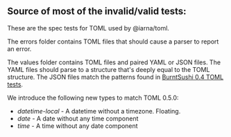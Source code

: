 ## Source of most of the invalid/valid tests:

These are the spec tests for TOML used by @iarna/toml.

The errors folder contains TOML files that should cause a parser to report an error.

The values folder contains TOML files and paired YAML or JSON files.  The
YAML files should parse to a structure that's deeply equal to the TOML
structure.  The JSON files match the patterns found in [BurntSushi 0.4 TOML
tests](https://github.com/BurntSushi/toml-test#json-encoding).

We introduce the following new types to match TOML 0.5.0:

* _datetime-local_ - A datetime without a timezone. Floating.
* _date_ - A date without any time component
* _time_ - A time without any date component
